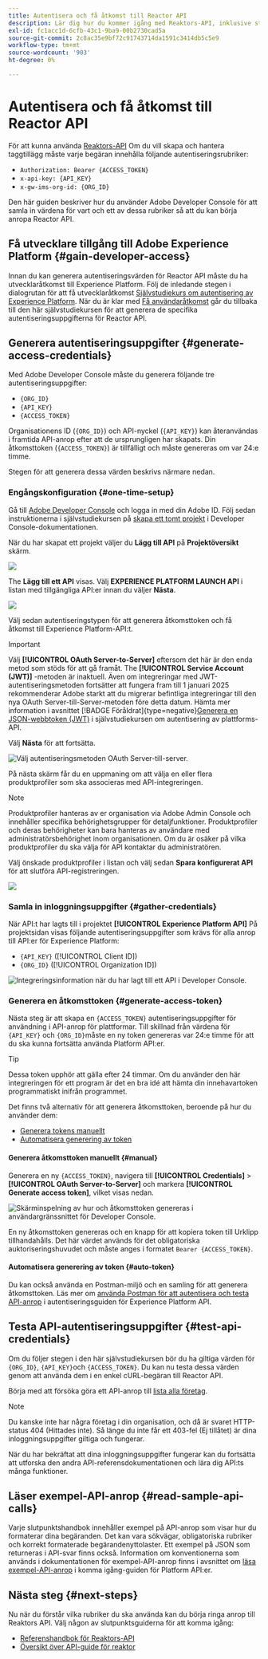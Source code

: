 ```yaml
---
title: Autentisera och få åtkomst till Reactor API
description: Lär dig hur du kommer igång med Reaktors-API, inklusive steg för att generera nödvändiga inloggningsuppgifter.
exl-id: fc1acc1d-6cfb-43c1-9ba9-00b2730cad5a
source-git-commit: 2c8ac35e9bf72c91743714da1591c3414db5c5e9
workflow-type: tm+mt
source-wordcount: '903'
ht-degree: 0%

---
```


# Autentisera och få åtkomst till Reactor API

För att kunna använda [Reaktors-API](https://developer.adobe.com/experience-platform-apis/references/reactor/) Om du vill skapa och hantera taggtillägg måste varje begäran innehålla följande autentiseringsrubriker:

* `Authorization: Bearer {ACCESS_TOKEN}`
* `x-api-key: {API_KEY}`
* `x-gw-ims-org-id: {ORG_ID}`

Den här guiden beskriver hur du använder Adobe Developer Console för att samla in värdena för vart och ett av dessa rubriker så att du kan börja anropa Reactor API.

## Få utvecklare tillgång till Adobe Experience Platform {#gain-developer-access}

Innan du kan generera autentiseringsvärden för Reactor API måste du ha utvecklaråtkomst till Experience Platform. Följ de inledande stegen i dialogrutan för att få utvecklaråtkomst [Självstudiekurs om autentisering av Experience Platform](/help/landing/api-authentication.md). När du är klar med [Få användaråtkomst](/help/landing/api-authentication.md#gain-user-access) går du tillbaka till den här självstudiekursen för att generera de specifika autentiseringsuppgifterna för Reactor API.

## Generera autentiseringsuppgifter {#generate-access-credentials}

Med Adobe Developer Console måste du generera följande tre autentiseringsuppgifter:

* `{ORG_ID}`
* `{API_KEY}`
* `{ACCESS_TOKEN}`

Organisationens ID (`{ORG_ID}`) och API-nyckel (`{API_KEY}`) kan återanvändas i framtida API-anrop efter att de ursprungligen har skapats. Din åtkomsttoken (`{ACCESS_TOKEN}`) är tillfälligt och måste genereras om var 24:e timme.

Stegen för att generera dessa värden beskrivs närmare nedan.

### Engångskonfiguration {#one-time-setup}

Gå till [Adobe Developer Console](https://www.adobe.com/go/devs_console_ui) och logga in med din Adobe ID. Följ sedan instruktionerna i självstudiekursen på [skapa ett tomt projekt](https://developer.adobe.com/developer-console/docs/guides/projects/projects-empty/) i Developer Console-dokumentationen.

När du har skapat ett projekt väljer du **Lägg till API** på **Projektöversikt** skärm.

![](../images/api/getting-started/add-api-button.png)

The **Lägg till ett API** visas. Välj **EXPERIENCE PLATFORM LAUNCH API** i listan med tillgängliga API:er innan du väljer **Nästa**.

![](../images/api/getting-started/add-launch-api.png)

Välj sedan autentiseringstypen för att generera åtkomsttoken och få åtkomst till Experience Platform-API:t.

>[!IMPORTANT]
>
>Välj **[!UICONTROL OAuth Server-to-Server]** eftersom det här är den enda metod som stöds för att gå framåt. The **[!UICONTROL Service Account (JWT)]** -metoden är inaktuell. Även om integreringar med JWT-autentiseringsmetoden fortsätter att fungera fram till 1 januari 2025 rekommenderar Adobe starkt att du migrerar befintliga integreringar till den nya OAuth Server-till-Server-metoden före detta datum. Hämta mer information i avsnittet [!BADGE Föråldrat]{type=negative}[Generera en JSON-webbtoken (JWT)](/help/landing/api-authentication.md#jwt) i självstudiekursen om autentisering av plattforms-API.

Välj **Nästa** för att fortsätta.

![Välj autentiseringsmetoden OAuth Server-till-server.](/help/tags/images/api/getting-started/oauth-authentication-method.png)

På nästa skärm får du en uppmaning om att välja en eller flera produktprofiler som ska associeras med API-integreringen.

>[!NOTE]
>
Produktprofiler hanteras av er organisation via Adobe Admin Console och innehåller specifika behörighetsgrupper för detaljfunktioner. Produktprofiler och deras behörigheter kan bara hanteras av användare med administratörsbehörighet inom organisationen. Om du är osäker på vilka produktprofiler du ska välja för API kontaktar du administratören.

Välj önskade produktprofiler i listan och välj sedan **Spara konfigurerat API** för att slutföra API-registreringen.

![](../images/api/getting-started/select-product-profile.png)

### Samla in inloggningsuppgifter {#gather-credentials}

När API:t har lagts till i projektet **[!UICONTROL Experience Platform API]** På projektsidan visas följande autentiseringsuppgifter som krävs för alla anrop till API:er för Experience Platform:

* `{API_KEY}` ([!UICONTROL Client ID])
* `{ORG_ID}` ([!UICONTROL Organization ID])

![Integreringsinformation när du har lagt till ett API i Developer Console.](/help/tags/images/api/getting-started/api-integration-information.png)

### Generera en åtkomsttoken {#generate-access-token}

Nästa steg är att skapa en `{ACCESS_TOKEN}` autentiseringsuppgifter för användning i API-anrop för plattformar. Till skillnad från värdena för `{API_KEY}` och `{ORG_ID}`måste en ny token genereras var 24:e timme för att du ska kunna fortsätta använda Platform API:er.

>[!TIP]
>
Dessa token upphör att gälla efter 24 timmar. Om du använder den här integreringen för ett program är det en bra idé att hämta din innehavartoken programmatiskt inifrån programmet.

Det finns två alternativ för att generera åtkomsttoken, beroende på hur du använder dem:

* [Generera tokens manuellt](#manual)
* [Automatisera generering av token](#auto-token)

#### Generera åtkomsttoken manuellt {#manual}

Generera en ny `{ACCESS_TOKEN}`, navigera till **[!UICONTROL Credentials]** > **[!UICONTROL OAuth Server-to-Server]** och markera **[!UICONTROL Generate access token]**, vilket visas nedan.

![Skärminspelning av hur och åtkomsttoken genereras i användargränssnittet för Developer Console.](/help/tags/images/api/getting-started/generate-access-token.gif)

En ny åtkomsttoken genereras och en knapp för att kopiera token till Urklipp tillhandahålls. Det här värdet används för det obligatoriska auktoriseringshuvudet och måste anges i formatet `Bearer {ACCESS_TOKEN}`.

#### Automatisera generering av token {#auto-token}

Du kan också använda en Postman-miljö och en samling för att generera åtkomsttoken. Läs mer om [använda Postman för att autentisera och testa API-anrop](/help/landing/api-authentication.md#use-postman) i autentiseringsguiden för Experience Platform API.

## Testa API-autentiseringsuppgifter {#test-api-credentials}

Om du följer stegen i den här självstudiekursen bör du ha giltiga värden för `{ORG_ID}`, `{API_KEY}`och `{ACCESS_TOKEN}`. Du kan nu testa dessa värden genom att använda dem i en enkel cURL-begäran till Reactor API.

Börja med att försöka göra ett API-anrop till [lista alla företag](./endpoints/companies.md#list).

>[!NOTE]
>
Du kanske inte har några företag i din organisation, och då är svaret HTTP-status 404 (Hittades inte). Så länge du inte får ett 403-fel (Ej tillåtet) är dina inloggningsuppgifter giltiga och fungerar.

När du har bekräftat att dina inloggningsuppgifter fungerar kan du fortsätta att utforska den andra API-referensdokumentationen och lära dig API:ts många funktioner.

## Läser exempel-API-anrop {#read-sample-api-calls}

Varje slutpunktshandbok innehåller exempel på API-anrop som visar hur du formaterar dina begäranden. Det kan vara sökvägar, obligatoriska rubriker och korrekt formaterade begärandenyttolaster. Ett exempel på JSON som returneras i API-svar finns också. Information om konventionerna som används i dokumentationen för exempel-API-anrop finns i avsnittet om [läsa exempel-API-anrop](../../landing/api-guide.md#sample-api) i komma igång-guiden för Platform API:er.

## Nästa steg {#next-steps}

Nu när du förstår vilka rubriker du ska använda kan du börja ringa anrop till Reaktors API. Välj någon av slutpunktsguiderna för att komma igång:

* [Referenshandbok för Reaktors-API](https://developer.adobe.com/experience-platform-apis/references/reactor/)
* [Översikt över API-guide för reaktor](/help/tags/api/overview.md)

